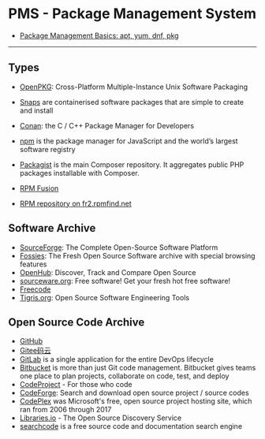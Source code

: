 # PMS - Package Management System

* [Package Management Basics: apt, yum, dnf, pkg](https://www.digitalocean.com/community/tutorials/package-management-basics-apt-yum-dnf-pkg)

-----

## Types

* [OpenPKG](http://www.openpkg.org/): Cross-Platform Multiple-Instance Unix Software Packaging

* [Snaps](https://snapcraft.io/) are containerised software packages that are simple to create and install
* [Conan](https://conan.io/): the C / C++ Package Manager for Developers
* [npm](https://www.npmjs.com/) is the package manager for JavaScript and the world’s largest software registry
* [Packagist](https://packagist.org/) is the main Composer repository. It aggregates public PHP packages installable with Composer.
* [RPM Fusion](https://rpmfusion.org/)
* [RPM repository on fr2.rpmfind.net](http://rpmfind.net/linux/RPM/)


## Software Archive

* [SourceForge](https://sourceforge.net/): The Complete Open-Source Software Platform
* [Fossies](https://fossies.org/): The Fresh Open Source Software archive with special browsing features
* [OpenHub](https://www.openhub.net/): Discover, Track and Compare Open Source
* [sourceware.org](https://www.sourceware.org/): Free software!  Get your fresh hot free software!
* [Freecode](http://freshmeat.sourceforge.net/)
* [Tigris.org](http://www.tigris.org/): Open Source Software Engineering Tools


## Open Source Code Archive

* [GitHub](https://github.com/)
* [Gitee码云](https://gitee.com/)
* [GitLab](https://gitlab.com/) is a single application for the entire DevOps lifecycle
* [Bitbucket](https://bitbucket.org/) is more than just Git code management. Bitbucket gives teams one place to plan projects, collaborate on code, test, and deploy
* [CodeProject](https://www.codeproject.com/) - For those who code
* [CodeForge](http://www.codeforge.com/): Search and download open source project / source codes
* [CodePlex](https://archive.codeplex.com/) was Microsoft's free, open source project hosting site, which ran from 2006 through 2017
* [Libraries.io](https://libraries.io/) - The Open Source Discovery Service
* [searchcode](https://searchcode.com/) is a free source code and documentation search engine
